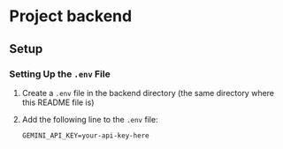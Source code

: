 # Project backend

## Setup

### Setting Up the `.env` File

1. Create a `.env` file in the backend directory (the same directory where this README file is)

2. Add the following line to the `.env` file:

    ```env
    GEMINI_API_KEY=your-api-key-here
    ```
